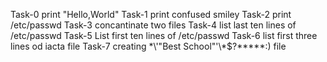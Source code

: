 Task-0     print "Hello,World"
Task-1     print confused smiley
Task-2     print /etc/passwd
Task-3     concantinate two files
Task-4     list last ten lines of /etc/passwd
Task-5     List first ten lines of /etc/passwd
Task-6     list first three lines od iacta file
Task-7     creating \*\\'"Best School"\'\\*$\?\*\*\*\*\*:) file
